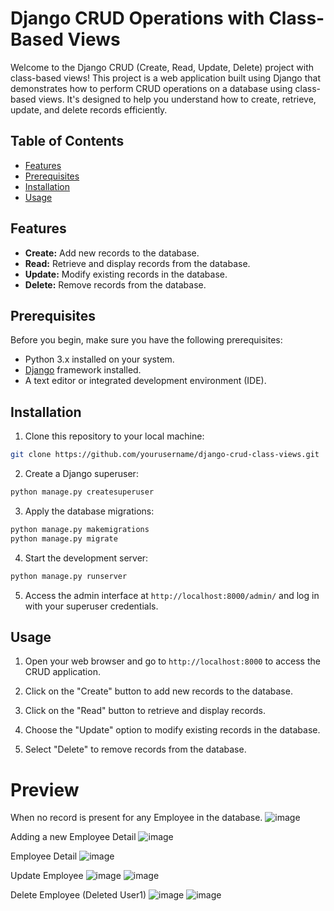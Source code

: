 # Django CRUD Operations with Class-Based Views

Welcome to the Django CRUD (Create, Read, Update, Delete) project with class-based views! This project is a web application built using Django that demonstrates how to perform CRUD operations on a database using class-based views. It's designed to help you understand how to create, retrieve, update, and delete records efficiently.

## Table of Contents

- [Features](#features)
- [Prerequisites](#prerequisites)
- [Installation](#installation)
- [Usage](#usage)

## Features

- **Create:** Add new records to the database.
- **Read:** Retrieve and display records from the database.
- **Update:** Modify existing records in the database.
- **Delete:** Remove records from the database.

## Prerequisites

Before you begin, make sure you have the following prerequisites:

- Python 3.x installed on your system.
- [Django](https://www.djangoproject.com/download/) framework installed.
- A text editor or integrated development environment (IDE).

## Installation

1. Clone this repository to your local machine:

```bash
git clone https://github.com/yourusername/django-crud-class-views.git
```

2. Create a Django superuser:

```bash
python manage.py createsuperuser
```

3. Apply the database migrations:

```bash
python manage.py makemigrations
python manage.py migrate
```

4. Start the development server:

```bash
python manage.py runserver
```

5. Access the admin interface at `http://localhost:8000/admin/` and log in with your superuser credentials.

## Usage

1. Open your web browser and go to `http://localhost:8000` to access the CRUD application.

2. Click on the "Create" button to add new records to the database.

3. Click on the "Read" button to retrieve and display records.

4. Choose the "Update" option to modify existing records in the database.

5. Select "Delete" to remove records from the database.



# Preview

When no record is present for any Employee in the database.
![image](https://github.com/ysinghal555/Employee-Management-System-using-CBV/assets/49035527/4ebc7c73-5a7d-4f5e-b96f-ceddb31fab71)


Adding a new Employee Detail
![image](https://github.com/ysinghal555/Employee-Management-System-using-CBV/assets/49035527/f07c109d-5e0c-46c7-9e25-833d7093f15d)


Employee Detail
![image](https://github.com/ysinghal555/Employee-Management-System-using-CBV/assets/49035527/8e1d2874-b556-4996-8968-e7ad90a87d1f)


Update Employee
![image](https://github.com/ysinghal555/Employee-Management-System-using-CBV/assets/49035527/e8a3bc33-107e-419e-8f04-82fca99debdf)
![image](https://github.com/ysinghal555/Employee-Management-System-using-CBV/assets/49035527/b8dc7d07-6e47-4142-8397-9173013753cd)


Delete Employee (Deleted User1)
![image](https://github.com/ysinghal555/Employee-Management-System-using-CBV/assets/49035527/1ee23b9d-7dcd-410c-bd4d-12c2467a3324)
![image](https://github.com/ysinghal555/Employee-Management-System-using-CBV/assets/49035527/5c9d2b69-7e83-4df1-b9b6-71e8a09a7b84)


